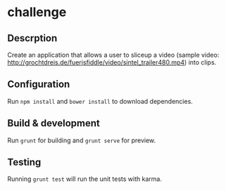 # challenge

## Descrption

Create an application that allows a user to slice­up a video (sample video: http://grochtdreis.de/fuer­jsfiddle/video/sintel_trailer­480.mp4​) into clips.

## Configuration

Run `npm install` and `bower install` to download dependencies.

## Build & development

Run `grunt` for building and `grunt serve` for preview.

## Testing

Running `grunt test` will run the unit tests with karma.
